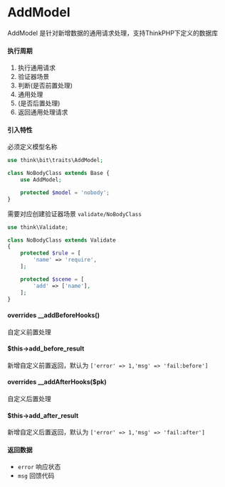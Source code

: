 # AddModel

AddModel 是针对新增数据的通用请求处理，支持ThinkPHP下定义的数据库

#### 执行周期

1. 执行通用请求
2. 验证器场景
3. 判断(是否前置处理)
4. 通用处理
5. (是否后置处理)
6. 返回通用处理请求

#### 引入特性

必须定义模型名称

```php
use think\bit\traits\AddModel;

class NoBodyClass extends Base {
    use AddModel;

    protected $model = 'nobody';
}
```

需要对应创建验证器场景 `validate/NoBodyClass`

```php
use think\Validate;

class NoBodyClass extends Validate
{
    protected $rule = [
        'name' => 'require',
    ];

    protected $scene = [
        'add' => ['name'],
    ];
}
```

#### overrides __addBeforeHooks()

自定义前置处理

#### $this->add_before_result

新增自定义前置返回，默认为 `['error' => 1,'msg' => 'fail:before']`

#### overrides __addAfterHooks($pk)

自定义后置处理

#### $this->add_after_result

新增自定义后置返回，默认为 `['error' => 1,'msg' => 'fail:after']`

#### 返回数据

- `error` 响应状态
- `msg` 回馈代码